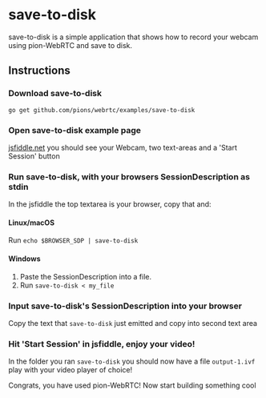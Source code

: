 # save-to-disk
save-to-disk is a simple application that shows how to record your webcam using pion-WebRTC and save to disk.

## Instructions
### Download save-to-disk
```
go get github.com/pions/webrtc/examples/save-to-disk
```

### Open save-to-disk example page
[jsfiddle.net](https://jsfiddle.net/dyj8qpek/1/) you should see your Webcam, two text-areas and a 'Start Session' button

### Run save-to-disk, with your browsers SessionDescription as stdin
In the jsfiddle the top textarea is your browser, copy that and:
#### Linux/macOS
Run `echo $BROWSER_SDP | save-to-disk`
#### Windows
1. Paste the SessionDescription into a file.
1. Run `save-to-disk < my_file`

### Input save-to-disk's SessionDescription into your browser
Copy the text that `save-to-disk` just emitted and copy into second text area

### Hit 'Start Session' in jsfiddle, enjoy your video!
In the folder you ran `save-to-disk` you should now have a file `output-1.ivf` play with your video player of choice!

Congrats, you have used pion-WebRTC! Now start building something cool
